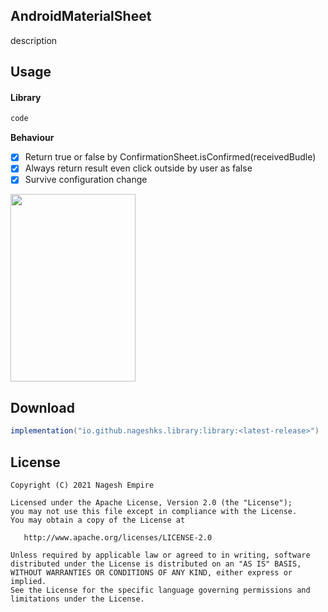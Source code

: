 
AndroidMaterialSheet
---------------------
description


Usage
-------
####  Library

```kotlin
code
```
**Behaviour**
- [x] Return true or false by ConfirmationSheet.isConfirmed(receivedBudle)
- [x] Always return result even click outside by user as false
- [x] Survive configuration change

<img src="https://github.com/Nageshks/repository/blob/main/screenshot.jpg" width="200" height="300" align="center">

Download
--------

```groovy
implementation("io.github.nageshks.library:library:<latest-release>")
```

License
-------

    Copyright (C) 2021 Nagesh Empire

    Licensed under the Apache License, Version 2.0 (the "License");
    you may not use this file except in compliance with the License.
    You may obtain a copy of the License at

       http://www.apache.org/licenses/LICENSE-2.0

    Unless required by applicable law or agreed to in writing, software
    distributed under the License is distributed on an "AS IS" BASIS,
    WITHOUT WARRANTIES OR CONDITIONS OF ANY KIND, either express or implied.
    See the License for the specific language governing permissions and
    limitations under the License.

